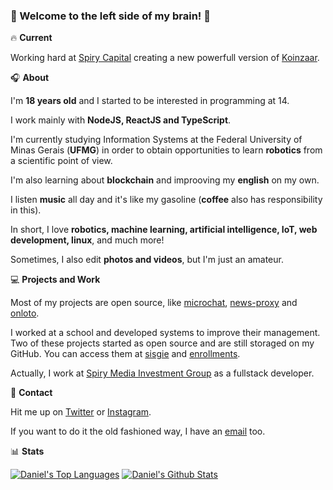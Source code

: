### :rocket: Welcome to the left side of my brain! :rocket:

:fire: **Current**

Working hard at [Spiry Capital](https://spiry.ro/) creating a new powerfull version of [Koinzaar](https://www.koinzaar.com/).

:headphones: **About**

I'm **18 years old** and I started to be interested in programming at 14.

I work mainly with **NodeJS, ReactJS and TypeScript**.

I'm currently studying Information Systems at the Federal University of Minas Gerais (**UFMG**) in order to obtain opportunities to learn **robotics** from a scientific point of view.

I'm also learning about **blockchain** and improoving my **english** on my own.

I listen **music** all day and it's like my gasoline (**coffee** also has responsibility in this).

In short, I love **robotics, machine learning, artificial intelligence, IoT, web development, linux**, and much more!

Sometimes, I also edit **photos and videos**, but I'm just an amateur.

:computer: **Projects and Work**

Most of my projects are open source, like [microchat](https://github.com/stemDaniel/microservices-chat), [news-proxy](https://github.com/stemDaniel/news-proxy) and [onloto](https://github.com/stemDaniel/onloto).

I worked at a school and developed systems to improve their management. Two of these projects started as open source and are still storaged on my GitHub. You can access them at [sisgie](https://github.com/stemDaniel/santiago) and [enrollments](https://github.com/stemDaniel/santiago-reenrollments).

Actually, I work at [Spiry Media Investment Group](https://spiry.ro/) as a fullstack developer.


:iphone: **Contact**

Hit me up on [Twitter](https://twitter.com/devdanieloli) or [Instagram](https://instagram.com/devdanieloliveira).

If you want to do it the old fashioned way, I have an [email](mailto:me@ondaniel.com.br) too.

:bar_chart: **Stats**

[![Daniel's Top Languages](https://github-readme-stats.vercel.app/api/top-langs/?username=stemDaniel&theme=vue-dark)](https://github.com/anuraghazra/github-readme-stats)
[![Daniel's Github Stats](https://github-readme-stats.vercel.app/api?username=stemDaniel&theme=vue-dark&show_icons=true&count_private=true)](https://github.com/anuraghazra/github-readme-stats)
